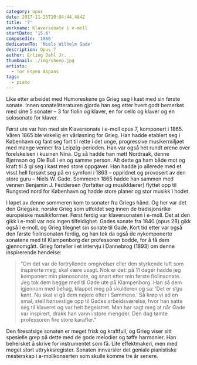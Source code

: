 ```yaml
---
category: opus
date: 2017-11-25T20:04:44.484Z
title: '7'
workname: Klaversonate i e-moll
startDate: '15.6'
composedin: '1866'
dedicatedTo: 'Niels Wilhelm Gade'
description: Opus 7
author: Erling Dahl Jr.
thumbnail: ./img/sheep.jpg
artists:
  - Tor Espen Aspaas
tags:
  - piano
---
```

Like etter arbeidet med Humoreskene ga Grieg seg i kast med sin første sonate. Innen sonatelitteraturen gjorde han seg etter hvert godt bemerket med sine 5 sonater – 3 for fiolin og klaver, en for cello og klaver og en solosonate for klaver.

Først ute var han med sin Klaversonate i e-moll opus 7, komponert i 1865. Våren 1865 ble virkelig en vårløsning for Grieg. Han hadde etablert seg i København og fant seg fort til rette i det unge, progressive musikermiljøet med mange venner fra Leipzig-perioden. Han var også het rundt ørene over forelskelsen i kusinen Nina. Og så hadde han møtt Nordraak, denne Bjørnson og Ole Bull i en og samme person. Alt dette ga ham både mot og kraft til å gi seg i kast med store oppgaver. Han hadde jo allerede med et visst hell forsøkt seg på en symfoni i 1863 – oppildnet og provosert av den store guru – Niels W. Gade. Sommeren 1865 hadde han sammen med vennen Benjamin J. Feddersen (forfatter og musikklærer) flyttet opp til Rungsted nord for København og hadde store planer og stor musikk i hodet.

I løpet av denne sommeren kom to sonater fra Griegs hånd. Og her var det den Griegske, norske Grieg som utfoldet seg innen de tradisjonsrike europeiske musikkformer. Først ferdig var klaversonaten i e-moll. Det at den gikk i e-moll var nok ingen tilfeldighet. Gades sonate fra 1840 (opus 28) gikk også i e-moll, og Grieg tilegnet sin sonate til Gade.  Kort tid etter var også den første fiolinsonaten ferdig, og han tok da også de nykomponerte sonatene med til Klampenborg der professoren bodde, for å få dem gjennomgått. Grieg forteller i et intervju i Dannebrog (1893) om denne inspirerende hendelse:

> ”Om det var de fortryllende omgivelser eller den styrkende luft som inspirerte meg, skal være usagt. Nok er det: på 11 dager hadde jeg komponert min pianosonate, og snart etter min første fiolinsonate. Jeg tok dem begge med til Gade ute på Klampenborg. Han så dem igjennom med behag, klappet meg på skulderen og sa: ’Det er s’gu kønt. Nu skal vi gå dem nøjere efter i Sømmene.’ Så krøp vi ad en smal, steil hønsestige opp til Gades arbeidsværelse, hvor han satte seg til klaveret og var helt begeistret. Man har sagt meg at når Gade var inspirert, drakk han vann i store mengder. Den dag tømte professoren fire store karafler.”

Den firesatsige sonaten er meget frisk og kraftfull, og Grieg viser sitt spesielle grep på dette med de gode melodier og tøffe harmonier. Han behersket å skrive for instrumentet som få. Lite effektmakeri, men med meget stort uttrykksregister. Sonaten innvarsler det geniale pianistiske mesterskap i a-mollkonserten som skulle komme tre år senere.
